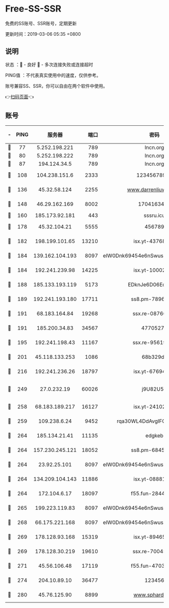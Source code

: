 # Free-SS-SSR

免费的SS账号、SSR账号，定期更新

更新时间：2019-03-06 05:35 +0800

## 说明

状态     ：🙂 - 良好 🙁 - 多次连接失败或连接超时

PING值   ：不代表真实使用中的速度，仅供参考。

账号兼容SS、SSR，你可以自由在两个软件中使用。

👉[扫码页面](https://liesauer.github.io/free-ss-ssr.github.io/)👈

## 账号

|-|PING|服务器|端口|密码|加密方式|区域|
|:----:|:----:|:-----:|-----:|:----:|:----:|:----:|
|🙂|77|5.252.198.221|789|lncn.org|rc4|JP|
|🙂|80|5.252.198.222|789|lncn.org|rc4|JP|
|🙂|87|194.124.34.5|789|lncn.org|rc4|JP|
|🙂|108|104.238.151.6|2333|12345678900|aes-256-cfb|JP|
|🙂|136|45.32.58.124|2255|www.darrenliuwei.com|aes-256-cfb|JP|
|🙂|148|46.29.162.169|8002|1704163453|aes-256-cfb|RU|
|🙂|160|185.173.92.181|443|sssru.icu|rc4-md5|RU|
|🙂|178|45.32.104.21|5555|456789|aes-256-cfb|SG|
|🙂|182|198.199.101.65|13210|isx.yt-43768936|aes-256-cfb|US|
|🙂|184|139.162.104.193|8097|eIW0Dnk69454e6nSwuspv9DmS201tQ0D|aes-256-cfb|JP|
|🙂|184|192.241.239.98|14225|isx.yt-10002331|aes-256-cfb|US|
|🙂|188|185.133.193.119|5173|EDknJe6D06EoWDaw|aes-256-cfb|US|
|🙂|189|192.241.193.180|17711|ss8.pm-78965598|aes-256-cfb|US|
|🙂|191|68.183.164.84|19268|ssx.re-08766670|aes-256-cfb|US|
|🙂|191|185.200.34.83|34567|47705279|aes-256-cfb|US|
|🙂|195|192.241.198.43|11167|ssx.re-95619566|aes-256-cfb|US|
|🙂|201|45.118.133.253|1086|68b329da|aes-256-cfb|SG|
|🙂|216|192.241.236.26|18797|isx.yt-67694274|aes-256-cfb|US|
|🙂|249|27.0.232.19|60026|j9U82U53|xchacha20-ietf-poly1305|HK|
|🙂|258|68.183.189.217|16127|isx.yt-24102866|aes-256-cfb|SG|
|🙂|259|109.238.6.24|9452|rqa30WL4DdAvgIFG6Fs3znzTa|aes-256-cfb|FR|
|🙂|264|185.134.21.41|11135|edgkeb|aes-256-cfb|GB|
|🙂|264|157.230.245.121|18052|ss8.pm-68457462|aes-256-cfb|SG|
|🙂|264|23.92.25.101|8097|eIW0Dnk69454e6nSwuspv9DmS201tQ0D|aes-256-cfb|US|
|🙂|264|134.209.104.143|11886|isx.yt-08881056|aes-256-cfb|SG|
|🙂|264|172.104.6.17|18097|f55.fun-28441819|aes-256-cfb|US|
|🙂|265|199.223.119.83|8097|eIW0Dnk69454e6nSwuspv9DmS201tQ0D|aes-256-cfb|US|
|🙂|268|66.175.221.168|8097|eIW0Dnk69454e6nSwuspv9DmS201tQ0D|aes-256-cfb|US|
|🙂|269|178.128.93.168|15319|isx.yt-89465296|aes-256-cfb|SG|
|🙂|269|178.128.30.219|19610|ssx.re-70045890|aes-256-cfb|SG|
|🙂|271|45.56.106.48|17119|f55.fun-47038034|aes-256-cfb|US|
|🙂|274|204.10.89.10|36477|123456|aes-256-cfb|US|
|🙂|280|45.76.125.90|8899|www.sphard.com|aes-256-cfb|JP|
